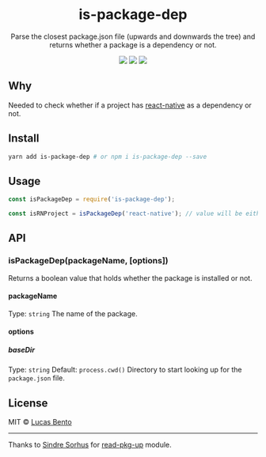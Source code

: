 <h1 align="center">is-package-dep</h1>
<p align="center">
  Parse the closest package.json file (upwards and downwards the tree) and returns whether a package is a dependency or not.
</p>

<p align="center">
  <a href="https://travis-ci.org/lucasbento/is-package-dep"><img src="https://travis-ci.org/lucasbento/is-package-dep.svg?branch=master"></a>
  <a href="https://github.com/airbnb/javascript"><img src="https://img.shields.io/badge/code%20style-airbnb-blue.svg"></a>
  <a href="https://github.com/lucasbento/is-package-dep/issues"><img src="https://img.shields.io/badge/contributions-welcome-brightgreen.svg?style=flat"></a>
</p>

## Why
Needed to check whether if a project has [react-native](https://github.com/facebook/react-native) as a dependency or not.

## Install

```bash
yarn add is-package-dep # or npm i is-package-dep --save
```

## Usage

```js
const isPackageDep = require('is-package-dep');

const isRNProject = isPackageDep('react-native'); // value will be either `true` or `false`
```

## API

### isPackageDep(packageName, [options])
Returns a boolean value that holds whether the package is installed or not.

#### packageName
Type: `string`
The name of the package.

#### options

##### baseDir
Type: `string`
Default: `process.cwd()`
Directory to start looking up for the `package.json` file.

## License
MIT © [Lucas Bento](https://twitter.com/lbentosilva)

---

Thanks to [Sindre Sorhus](https://github.com/sindresorhus) for [read-pkg-up](https://github.com/sindresorhus/read-pkg-up) module.

